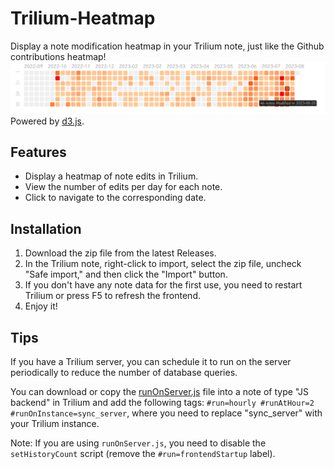 # Trilium-Heatmap
Display a note modification heatmap in your Trilium note, just like the Github contributions heatmap!
![](./Trilium-Heatmap.png)
Powered by [d3.js](https://d3js.org/).

## Features
- Display a heatmap of note edits in Trilium.
- View the number of edits per day for each note.
- Click to navigate to the corresponding date.

## Installation
1. Download the zip file from the latest Releases.
2. In the Trilium note, right-click to import, select the zip file, uncheck "Safe import," and then click the "Import" button.
3. If you don't have any note data for the first use, you need to restart Trilium or press F5 to refresh the frontend.
4. Enjoy it!

## Tips
If you have a Trilium server, you can schedule it to run on the server periodically to reduce the number of database queries.

You can download or copy the [runOnServer.js](./runOnServer.js) file into a note of type "JS backend" in Trilium and add the following tags: `#run=hourly #runAtHour=2 #runOnInstance=sync_server`, where you need to replace "sync_server" with your Trilium instance.

Note: If you are using `runOnServer.js`, you need to disable the `setHistoryCount` script (remove the `#run=frontendStartup` label).
